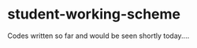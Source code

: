 student-working-scheme
======================

Codes written so far and would be seen shortly today....
